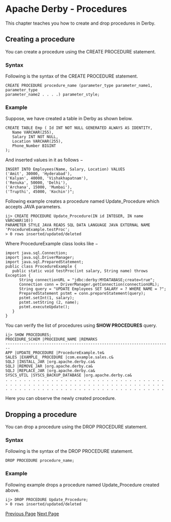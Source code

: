 # Apache Derby - Procedures
This chapter teaches you how to create and drop procedures in Derby.

## Creating a procedure
You can create a procedure using the CREATE PROCEDURE statement.

### Syntax
Following is the syntax of the CREATE PROCEDURE statement.

```
CREATE PROCEDURE procedure_name (parameter_type parameter_name1, parameter_type
parameter_name2 . . . .) parameter_style;
```
### Example
Suppose, we have created a table in Derby as shown below.

```
CREATE TABLE Emp ( Id INT NOT NULL GENERATED ALWAYS AS IDENTITY,
   Name VARCHAR(255),
   Salary INT NOT NULL,
   Location VARCHAR(255),
   Phone_Number BIGINT
);
```
And inserted values in it as follows −

```
INSERT INTO Employees(Name, Salary, Location) VALUES
('Amit', 30000, 'Hyderabad'),
('Kalyan', 40000, 'Vishakhapatnam'),
('Renuka', 50000, 'Delhi'),
('Archana', 15000, 'Mumbai'),
('Trupthi', 45000, 'Kochin')";
```
Following example creates a procedure named Update_Procedure which accepts JAVA parameters.

```
ij> CREATE PROCEDURE Update_Procedure(IN id INTEGER, IN name VARCHAR(10))
PARAMETER STYLE JAVA READS SQL DATA LANGUAGE JAVA EXTERNAL NAME
'ProcedureExample.testProc';
> 0 rows inserted/updated/deleted
```
Where ProcedureExample class looks like −

```
import java.sql.Connection;
import java.sql.DriverManager;
import java.sql.PreparedStatement;
public class ProcedureExample {
   public static void testProc(int salary, String name) throws Exception {
      String connectionURL = "jdbc:derby:MYDATABASE;create=true";
      Connection conn = DriverManager.getConnection(connectionURL);
      String query = "UPDATE Employees SET SALARY = ? WHERE NAME = ?";
      PreparedStatement pstmt = conn.prepareStatement(query);
      pstmt.setInt(1, salary);
      pstmt.setString (2, name);
      pstmt.executeUpdate();
   }
}
```
You can verify the list of procedures using **SHOW PROCEDURES** query.

```
ij> SHOW PROCEDURES;
PROCEDURE_SCHEM |PROCEDURE_NAME |REMARKS
------------------------------------------------------------------------
APP |UPDATE_PROCEDURE |ProcedureExample.te&
SALES |EXAMPLE_ PROCEDURE |com.example.sales.c&
SQLJ |INSTALL_JAR |org.apache.derby.ca&
SQLJ |REMOVE_JAR |org.apache.derby.ca&
SQLJ |REPLACE_JAR |org.apache.derby.ca&
SYSCS_UTIL |SYSCS_BACKUP_DATABASE |org.apache.derby.ca&
. . . . . . . . . . . . . . . . . . . . . . . . . . . . . . . . . . . 
. . . . . . . . . . . . . . . . . . . . . . . . . . . . . . . . . . .
. . . . . . . . . . . . . . . . . . . . . . . . . . . . . . . . . . .
```
Here you can observe the newly created procedure.

## Dropping a procedure
You can drop a procedure using the DROP PROCEDURE statement.

### Syntax
Following is the syntax of the DROP PROCEDURE statement.

```
DROP PROCEDURE procedure_name;
```
### Example
Following example drops a procedure named Update_Procedure created above.

```
ij> DROP PROCEDURE Update_Procedure;
> 0 rows inserted/updated/deleted
```

[Previous Page](../apache_derby/apache_derby_indexes.md) [Next Page](../apache_derby/apache_derby_schemas.md) 
